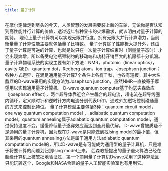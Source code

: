 ```yaml
---
title: 量子计算
---
```


在摩尔定律走到尽头的今天，人类智慧的发展需要装上新的车轮，无论你是否认知到高性能并行计算的价值，透过近年各种显卡的火爆需求，就该明白对量子计算的期待。 理论上量子计算机可以实现无限并行度，拥有无限大并行计算潜力，当前衡量量子计算性能主要就包括量子比特数。 量子计算除了性能极大提升外，还由于量子计算是可逆的计算，也就是说只在一次量子计算结束时（测量量子态时）才会出现熵增，所以备受电池瓶颈制约的移动端和功耗开销巨大的机房都十分饥渴。 量子计算物理系统的实现主要有如下方法：NMR，photonic（linear optics），cavity QED，quantum dot，Redberg atom，ion trap，Josephson junction；各种方式迥异，在满足通用量子计算7个条件上各有千秋，也各有短板。其中大名鼎鼎的D-wave采用的实现方法为Josephson junction，虽然NMR一直被寄予厚望用以实现通用量子计算机。 D-wave quantum computer基于约瑟夫森效应（josephson effect），两个超导体靠近会产生耦合的超电流，超电流在超导线圈内循环，定义顺时针和逆时针方向电流分别代表0和1，通过外加磁场控制磁通量的方式来控制比特位。 量子计算模型主要包括3种：quantum circuit model，one way quantum computation model ， adiabatic quantum computation model。quantum annealing属于adiabatic quantum computation model，通过保持温度不变，缓慢降低量子遂穿效应而达到全局最优解。 D-wave曾被质疑不是通用的量子计算机，因为现在D-wave是只能做到找Ising model的最小值，但其采用的quantum annealing方法是属于通用方法adiabatic quantum computation model的，所以D-wave是有可能成为通用型的量子计算机，只是难于将要计算的问题划归到Ising model上来。 西森教授提出的量子退火算法已经在超级计算机上被笨拙地验证过，第一个商用量子计算机Dwave采用了这种算法且只能玩转这个，Google和NASA合建的量子人工智能实验室也有用到它。